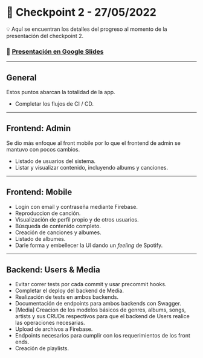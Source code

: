 # 📌 Checkpoint 2 - 27/05/2022

💡 Aquí se encuentran los detalles del progreso al momento de la presentación del checkpoint 2.

### 📄 [Presentación en Google Slides](https://docs.google.com/presentation/d/1YXAO-dPfOEPFN9r4Jsfn6YJw33drAxoYWBpeCw0KSAU/edit#slide=id.p)

---

## General

Estos puntos abarcan la totalidad de la app.

- Completar los flujos de CI / CD.

---

## Frontend: Admin

Se dio más enfoque al front mobile por lo que el frontend de admin se mantuvo con pocos cambios.

- Listado de usuarios del sistema.
- Listar y visualizar contenido, incluyendo albums y canciones.

---

## Frontend: Mobile

- Login con email y contraseña mediante Firebase.
- Reproduccion de canción.
- Visualización de perfil propio y de otros usuarios.
- Búsqueda de contenido completo.
- Creación de canciones y albumes.
- Listado de albumes.
- Darle forma y embellecer la UI dando un _feeling_ de Spotify.

---

## Backend: Users & Media

- Evitar correr tests por cada commit y usar precommit hooks.
- Completar el deploy del backend de Media.
- Realización de tests en ambos backends.
- Documentación de endpoints para ambos backends con Swagger.
- [Media] Creacion de los modelos básicos de genres, albums, songs, artists y sus CRUDs respectivos para que el backend de Users realice las operaciones necesarias.
- Upload de archivos a Firebase.
- Endpoints necesarios para cumplir con los requerimientos de los front ends.
- Creación de playlists.
